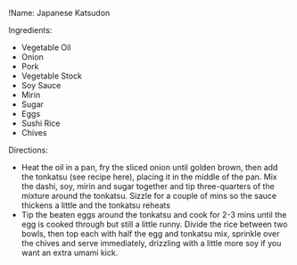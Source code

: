!Name: Japanese Katsudon

Ingredients:
- Vegetable Oil
- Onion
- Pork
- Vegetable Stock
- Soy Sauce
- Mirin
- Sugar
- Eggs
- Sushi Rice
- Chives

Directions:
- Heat the oil in a pan, fry the sliced onion until golden brown, then add the tonkatsu (see recipe here), placing it in the middle of the pan. Mix the dashi, soy, mirin and sugar together and tip three-quarters of the mixture around the tonkatsu. Sizzle for a couple of mins so the sauce thickens a little and the tonkatsu reheats
- Tip the beaten eggs around the tonkatsu and cook for 2-3 mins until the egg is cooked through but still a little runny. Divide the rice between two bowls, then top each with half the egg and tonkatsu mix, sprinkle over the chives and serve immediately, drizzling with a little more soy if you want an extra umami kick.
